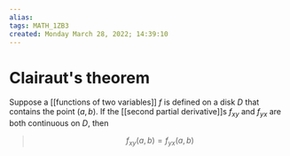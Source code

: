 ```yaml
---
alias: 
tags: MATH_1ZB3
created: Monday March 28, 2022; 14:39:10 
---
```

# Clairaut's theorem
Suppose a [[functions of two variables]] $f$ is defined on a disk $D$ that contains the point $(a, b)$. If the [[second partial derivative]]s $f_{xy}$ and $f_{yx}$ are both continuous on $D$, then 

> $$f_{xy}(a,b)=f_{yx}(a,b)$$